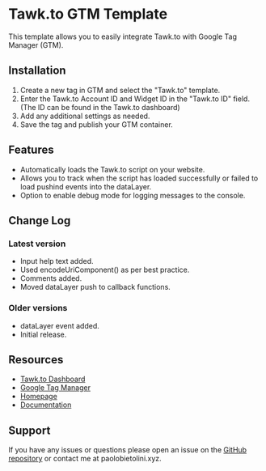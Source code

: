 
# Tawk.to GTM Template

This template allows you to easily integrate Tawk.to with Google Tag Manager (GTM).

## Installation

1.  Create a new tag in GTM and select the "Tawk.to" template.
2.  Enter the Tawk.to Account ID and Widget ID in the "Tawk.to ID" field. (The ID can be found in the Tawk.to dashboard)
3.  Add any additional settings as needed.
4.  Save the tag and publish your GTM container.

## Features

-   Automatically loads the Tawk.to script on your website.
-   Allows you to track when the script has loaded successfully or failed to load pushind events into the dataLayer.
-   Option to enable debug mode for logging messages to the console.

## Change Log

### Latest version

-   Input help text added.
-   Used encodeUriComponent() as per best practice.
-   Comments added.
-   Moved dataLayer push to callback functions.

### Older versions

-   dataLayer event added.
-   Initial release.

## Resources

-   [Tawk.to Dashboard](https://www.tawk.to/)
-   [Google Tag Manager](https://www.google.com/analytics/tag-manager/)
-   [Homepage](https://www.paolobietolini.xyz/)
-   [Documentation](https://www.paolobietolini.xyz/documentation)

## Support

If you have any issues or questions please open an issue on the [GitHub repository](https://github.com/paolobtl/gtm-template-tawkto-widget) or contact me at paolobietolini.xyz.
